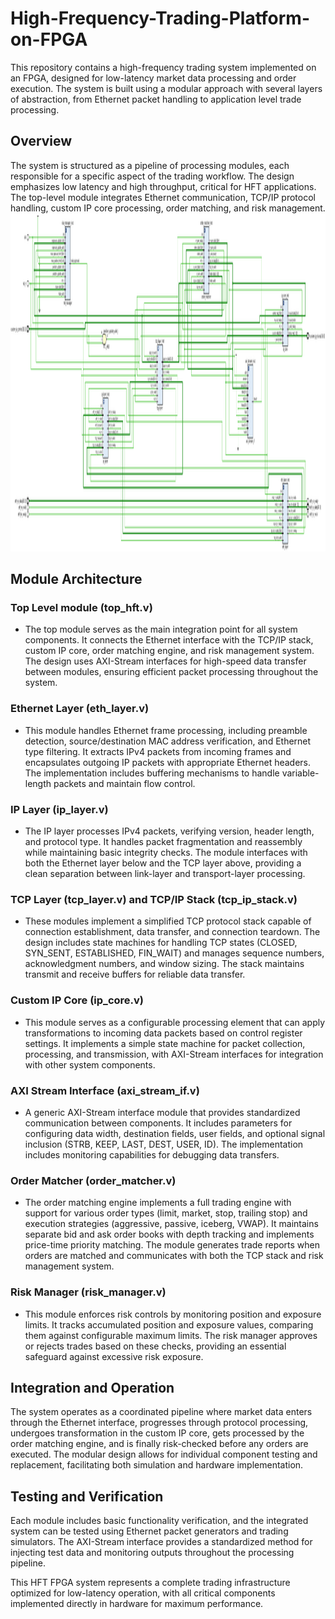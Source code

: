# High-Frequency-Trading-Platform-on-FPGA
This repository contains a high-frequency trading system implemented on an FPGA, designed for low-latency market data processing and order execution. The system is built using a modular approach with several layers of abstraction, from Ethernet packet handling to application level trade processing.

## Overview
The system is structured as a pipeline of processing modules, each responsible for a specific aspect of the trading workflow. The design emphasizes low latency and high throughput, critical for HFT applications. The top-level module integrates Ethernet communication, TCP/IP protocol handling, custom IP core processing, order matching, and risk management.
<img width="1892" height="541" alt="Schematic Layout of the High Frequency Trading Platform" src="https://github.com/Nisitha529/High-Frequency-Trading-Platform-on-FPGA/blob/main/img_dir/Schematic_Layout.png" />

## Module Architecture
### Top Level module (top_hft.v)
- The top module serves as the main integration point for all system components. It connects the Ethernet interface with the TCP/IP stack, custom IP core, order matching engine, and risk management system. The design uses AXI-Stream interfaces for high-speed data transfer between modules, ensuring efficient packet processing throughout the system.

### Ethernet Layer (eth_layer.v)
- This module handles Ethernet frame processing, including preamble detection, source/destination MAC address verification, and Ethernet type filtering. It extracts IPv4 packets from incoming frames and encapsulates outgoing IP packets with appropriate Ethernet headers. The implementation includes buffering mechanisms to handle variable-length packets and maintain flow control.

### IP Layer (ip_layer.v)
- The IP layer processes IPv4 packets, verifying version, header length, and protocol type. It handles packet fragmentation and reassembly while maintaining basic integrity checks. The module interfaces with both the Ethernet layer below and the TCP layer above, providing a clean separation between link-layer and transport-layer processing.

### TCP Layer (tcp_layer.v) and TCP/IP Stack (tcp_ip_stack.v)
- These modules implement a simplified TCP protocol stack capable of connection establishment, data transfer, and connection teardown. The design includes state machines for handling TCP states (CLOSED, SYN_SENT, ESTABLISHED, FIN_WAIT) and manages sequence numbers, acknowledgment numbers, and window sizing. The stack maintains transmit and receive buffers for reliable data transfer.

### Custom IP Core (ip_core.v)
- This module serves as a configurable processing element that can apply transformations to incoming data packets based on control register settings. It implements a simple state machine for packet collection, processing, and transmission, with AXI-Stream interfaces for integration with other system components.

### AXI Stream Interface (axi_stream_if.v)
- A generic AXI-Stream interface module that provides standardized communication between components. It includes parameters for configuring data width, destination fields, user fields, and optional signal inclusion (STRB, KEEP, LAST, DEST, USER, ID). The implementation includes monitoring capabilities for debugging data transfers.

### Order Matcher (order_matcher.v)
- The order matching engine implements a full trading engine with support for various order types (limit, market, stop, trailing stop) and execution strategies (aggressive, passive, iceberg, VWAP). It maintains separate bid and ask order books with depth tracking and implements price-time priority matching. The module generates trade reports when orders are matched and communicates with both the TCP stack and risk management system.

### Risk Manager (risk_manager.v)
- This module enforces risk controls by monitoring position and exposure limits. It tracks accumulated position and exposure values, comparing them against configurable maximum limits. The risk manager approves or rejects trades based on these checks, providing an essential safeguard against excessive risk exposure.

## Integration and Operation
The system operates as a coordinated pipeline where market data enters through the Ethernet interface, progresses through protocol processing, undergoes transformation in the custom IP core, gets processed by the order matching engine, and is finally risk-checked before any orders are executed. The modular design allows for individual component testing and replacement, facilitating both simulation and hardware implementation.

## Testing and Verification
Each module includes basic functionality verification, and the integrated system can be tested using Ethernet packet generators and trading simulators. The AXI-Stream interface provides a standardized method for injecting test data and monitoring outputs throughout the processing pipeline.

This HFT FPGA system represents a complete trading infrastructure optimized for low-latency operation, with all critical components implemented directly in hardware for maximum performance.

